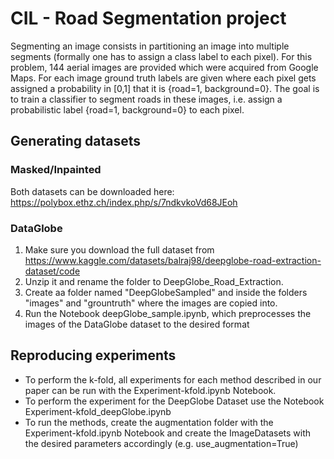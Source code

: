 # CIL - Road Segmentation project
Segmenting an image consists in partitioning an image into multiple segments (formally 
one has to assign a class label to each pixel).
For this problem,  144 aerial images are provided which were acquired from Google Maps. For each image
ground truth labels are given where each pixel gets assigned a probability in [0,1] that it 
is {road=1, background=0}. The goal is to train a classifier to segment roads in these images, 
i.e. assign a probabilistic label {road=1, background=0} to each pixel.

## Generating datasets
### Masked/Inpainted
Both datasets can be downloaded here: https://polybox.ethz.ch/index.php/s/7ndkvkoVd68JEoh

### DataGlobe
1. Make sure you download the full dataset from https://www.kaggle.com/datasets/balraj98/deepglobe-road-extraction-dataset/code
2. Unzip it and rename the folder to DeepGlobe_Road_Extraction. 
3. Create aa folder named "DeepGlobeSampled" and inside the folders "images" and "grountruth" where the images are copied into.
4. Run the Notebook deepGlobe_sample.ipynb, which preprocesses the images of the DataGlobe dataset to the desired format


## Reproducing experiments
- To perform the k-fold, all experiments for each method described in our paper can be run with the Experiment-kfold.ipynb Notebook.
- To perform the experiment for the DeepGlobe Dataset use the Notebook Experiment-kfold_deepGlobe.ipynb
- To run the methods, create the augmentation folder with the Experiment-kfold.ipynb Notebook and create the ImageDatasets with the
desired parameters accordingly (e.g. use_augmentation=True)
